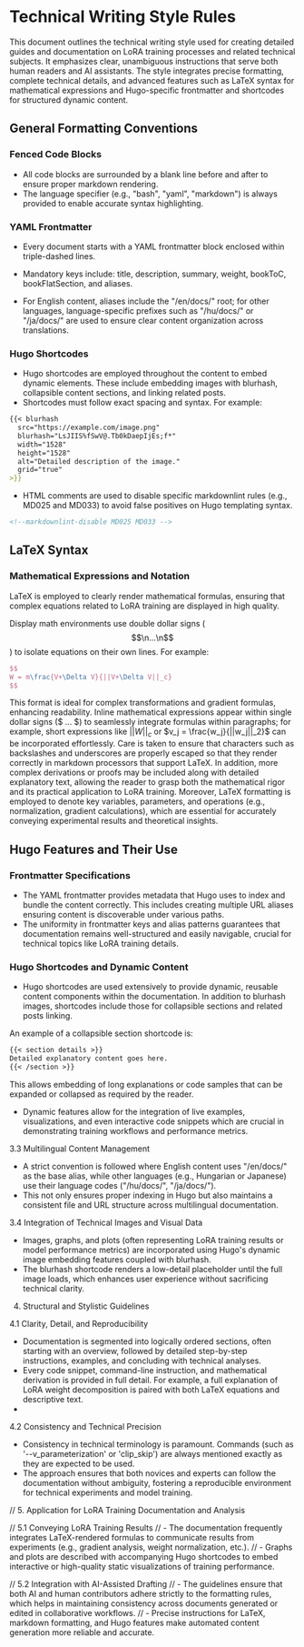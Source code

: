 # Technical Writing Style Rules

This document outlines the technical writing style used for creating detailed guides and documentation on LoRA training processes and related technical subjects. It emphasizes clear, unambiguous instructions that serve both human readers and AI assistants. The style integrates precise formatting, complete technical details, and advanced features such as LaTeX syntax for mathematical expressions and Hugo-specific frontmatter and shortcodes for structured dynamic content.

## General Formatting Conventions

### Fenced Code Blocks

- All code blocks are surrounded by a blank line before and after to ensure proper markdown rendering.
- The language specifier (e.g., "bash", "yaml", "markdown") is always provided to enable accurate syntax highlighting.

### YAML Frontmatter

- Every document starts with a YAML frontmatter block enclosed within triple-dashed lines.
- Mandatory keys include: title, description, summary, weight, bookToC, bookFlatSection, and aliases.

- For English content, aliases include the "/en/docs/" root; for other languages, language-specific prefixes such as "/hu/docs/" or "/ja/docs/" are used to ensure clear content organization across translations.

### Hugo Shortcodes

- Hugo shortcodes are employed throughout the content to embed dynamic elements. These include embedding images with blurhash, collapsible content sections, and linking related posts.
- Shortcodes must follow exact spacing and syntax. For example:

```md
{{< blurhash
  src="https://example.com/image.png"
  blurhash="LsJIIS%fSwV@.Tb0kDaepIjEs;f*"
  width="1528"
  height="1528"
  alt="Detailed description of the image."
  grid="true"
>}}
```

- HTML comments are used to disable specific markdownlint rules (e.g., MD025 and MD033) to avoid false positives on Hugo templating syntax.

```md
<!--markdownlint-disable MD025 MD033 -->
```

## LaTeX Syntax

### Mathematical Expressions and Notation

LaTeX is employed to clearly render mathematical formulas, ensuring that complex equations related to LoRA training are displayed in high quality.

Display math environments use double dollar signs ($$\n...\n$$) to isolate equations on their own lines. For example:

```latex
$$
W = m\frac{V+\Delta V}{||V+\Delta V||_c}
$$
```

This format is ideal for complex transformations and gradient formulas, enhancing readability. Inline mathematical expressions appear within single dollar signs ($ ... $) to seamlessly integrate formulas within paragraphs; for example, short expressions like $||W||_c$ or $v_j = \frac{w_j}{||w_j||_2}$ can be incorporated effortlessly. Care is taken to ensure that characters such as backslashes and underscores are properly escaped so that they render correctly in markdown processors that support LaTeX. In addition, more complex derivations or proofs may be included along with detailed explanatory text, allowing the reader to grasp both the mathematical rigor and its practical application to LoRA training. Moreover, LaTeX formatting is employed to denote key variables, parameters, and operations (e.g., normalization, gradient calculations), which are essential for accurately conveying experimental results and theoretical insights.

## Hugo Features and Their Use

### Frontmatter Specifications

- The YAML frontmatter provides metadata that Hugo uses to index and bundle the content correctly. This includes creating multiple URL aliases ensuring content is discoverable under various paths.
- The uniformity in frontmatter keys and alias patterns guarantees that documentation remains well-structured and easily navigable, crucial for technical topics like LoRA training details.

### Hugo Shortcodes and Dynamic Content


- Hugo shortcodes are used extensively to provide dynamic, reusable content components within the documentation. In addition to blurhash images, shortcodes include those for collapsible sections and related posts linking.

An example of a collapsible section shortcode is:

```md
{{< section details >}}
Detailed explanatory content goes here.
{{< /section >}}
```

This allows embedding of long explanations or code samples that can be expanded or collapsed as required by the reader.

- Dynamic features allow for the integration of live examples, visualizations, and even interactive code snippets which are crucial in demonstrating training workflows and performance metrics.

3.3 Multilingual Content Management

- A strict convention is followed where English content uses "/en/docs/" as the base alias, while other languages (e.g., Hungarian or Japanese) use their language codes ("/hu/docs/", "/ja/docs/").
- This not only ensures proper indexing in Hugo but also maintains a consistent file and URL structure across multilingual documentation.

3.4 Integration of Technical Images and Visual Data

- Images, graphs, and plots (often representing LoRA training results or model performance metrics) are incorporated using Hugo's dynamic image embedding features coupled with blurhash.
- The blurhash shortcode renders a low-detail placeholder until the full image loads, which enhances user experience without sacrificing technical clarity.

4. Structural and Stylistic Guidelines

4.1 Clarity, Detail, and Reproducibility

- Documentation is segmented into logically ordered sections, often starting with an overview, followed by detailed step-by-step instructions, examples, and concluding with technical analyses.
- Every code snippet, command-line instruction, and mathematical derivation is provided in full detail. For example, a full explanation of LoRA weight decomposition is paired with both LaTeX equations and descriptive text.
- 
4.2 Consistency and Technical Precision

- Consistency in technical terminology is paramount. Commands (such as '--v_parameterization' or 'clip_skip') are always mentioned exactly as they are expected to be used.
- The approach ensures that both novices and experts can follow the documentation without ambiguity, fostering a reproducible environment for technical experiments and model training.


// 5. Application for LoRA Training Documentation and Analysis

// 5.1 Conveying LoRA Training Results
// - The documentation frequently integrates LaTeX-rendered formulas to communicate results from experiments (e.g., gradient analysis, weight normalization, etc.).
// - Graphs and plots are described with accompanying Hugo shortcodes to embed interactive or high-quality static visualizations of training performance.

// 5.2 Integration with AI-Assisted Drafting
// - The guidelines ensure that both AI and human contributors adhere strictly to the formatting rules, which helps in maintaining consistency across documents generated or edited in collaborative workflows.
// - Precise instructions for LaTeX, markdown formatting, and Hugo features make automated content generation more reliable and accurate.
